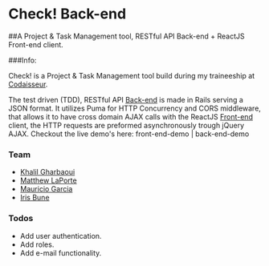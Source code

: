 # Check! Back-end
##A Project & Task Management tool, RESTful API Back-end + ReactJS Front-end client.

###Info:

Check! is a Project & Task Management tool build during my traineeship at [Codaisseur](http://codaisseur.com).

The test driven (TDD), RESTful API [Back-end](https://github.com/khalilgharbaoui/check-taskmanager-back-end) is made in Rails serving a JSON format.
It utilizes Puma for HTTP Concurrency and CORS middleware, that allows it to have cross domain AJAX calls with the ReactJS [Front-end](https://github.com/khalilgharbaoui/check-taskmanager-front-end) client, the HTTP requests are preformed asynchronously trough jQuery AJAX.
Checkout the live demo's here: front-end-demo | back-end-demo

### Team

- [Khalil Gharbaoui](https://github.com/khalilgharbaoui)
- [Matthew LaPorte](https://github.com/ml7757)
- [Mauricio Garcia](https://github.com/MauricioGarc1a)
- [Iris Bune](https://github.com/irisbune)



### Todos

- Add user authentication.
- Add roles.
- Add e-mail functionality.
